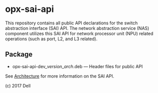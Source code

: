 # opx-sai-api
This repository contains all public API declarations for the switch abstraction interface (SAI) API. The network abstraction service (NAS) component utilizes this SAI API for network processor unit (NPU) related operations (such as port, L2, and L3 related). 

## Package
- opx-sai-api-dev\_*version*\_*arch*.deb — Header files for public API  

See [Architecture](https://github.com/open-switch/opx-docs/wiki/Architecture) for more information on the SAI API.  

(c) 2017 Dell

